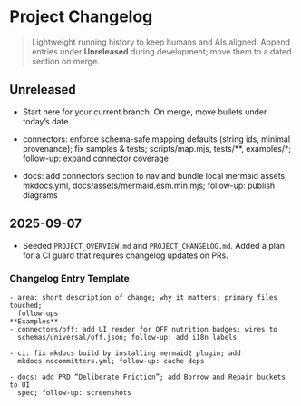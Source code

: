 # Project Changelog

> Lightweight running history to keep humans and AIs aligned. Append entries
> under **Unreleased** during development; move them to a dated section on
> merge.

## Unreleased

- Start here for your current branch. On merge, move bullets under today’s
  date.

- connectors: enforce schema-safe mapping defaults (string ids, minimal provenance); fix samples & tests; scripts/map.mjs, tests/**, examples/*; follow-up: expand connector coverage
- docs: add connectors section to nav and bundle local mermaid assets; mkdocs.yml, docs/assets/mermaid.esm.min.mjs; follow-up: publish diagrams

## 2025-09-07

- Seeded `PROJECT_OVERVIEW.md` and `PROJECT_CHANGELOG.md`. Added a plan for a
  CI guard that requires changelog updates on PRs.

### Changelog Entry Template

```text
- area: short description of change; why it matters; primary files touched;
  follow-ups
**Examples**
- connectors/off: add UI render for OFF nutrition badges; wires to
  schemas/universal/off.json; follow-up: add i18n labels

- ci: fix mkdocs build by installing mermaid2 plugin; add
  mkdocs.nocommitters.yml; follow-up: cache deps

- docs: add PRD “Deliberate Friction”; add Borrow and Repair buckets to UI
  spec; follow-up: screenshots